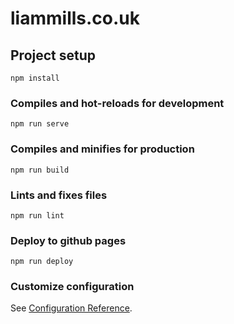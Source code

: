 # liammills.co.uk

## Project setup

```
npm install
```

### Compiles and hot-reloads for development

```
npm run serve
```

### Compiles and minifies for production

```
npm run build
```

### Lints and fixes files

```
npm run lint
```

### Deploy to github pages

```
npm run deploy
```

### Customize configuration

See [Configuration Reference](https://cli.vuejs.org/config/).
